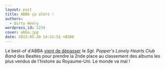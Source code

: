 ```yaml
---
layout: post
title: ABBA ça alors !
authors:
  - Dirty Henry
wordpress_id: 1234
cover: abba.jpg
date: 2013-05-20 14:21:52 +0200
---
```


Le best-of d'ABBA
[vient de dépasser](http://feedproxy.google.com/~r/nmecom/rss/newsxml/~3/gDblc5NYa2M/story01.htm)
le _Sgt. Pepper's Lonely Hearts Club Band_ des Beatles pour prendre la 2nde
place au classement des albums les plus vendus de l'histoire au Royaume-Uni. Le
monde va mal !
